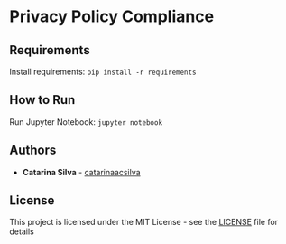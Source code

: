 # Privacy Policy Compliance


## Requirements

Install requirements: ``pip install -r requirements``

## How to Run

Run Jupyter Notebook: ``jupyter notebook``


## Authors

* **Catarina Silva** - [catarinaacsilva](https://github.com/catarinaacsilva)

## License

This project is licensed under the MIT License - see the [LICENSE](LICENSE) file for details